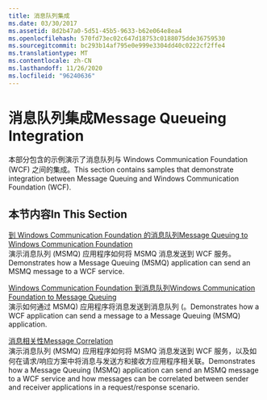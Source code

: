 ```yaml
---
title: 消息队列集成
ms.date: 03/30/2017
ms.assetid: 8d2b47a0-5d51-45b5-9633-b62e064e8ea4
ms.openlocfilehash: 570fd73ec02c647d18753c0188075dde36759530
ms.sourcegitcommit: bc293b14af795e0e999e3304dd40c0222cf2ffe4
ms.translationtype: MT
ms.contentlocale: zh-CN
ms.lasthandoff: 11/26/2020
ms.locfileid: "96240636"
---
```

# <a name="message-queueing-integration"></a><span data-ttu-id="ccd93-102">消息队列集成</span><span class="sxs-lookup"><span data-stu-id="ccd93-102">Message Queueing Integration</span></span>

<span data-ttu-id="ccd93-103">本部分包含的示例演示了消息队列与 Windows Communication Foundation (WCF) 之间的集成。</span><span class="sxs-lookup"><span data-stu-id="ccd93-103">This section contains samples that demonstrate integration between Message Queuing and Windows Communication Foundation (WCF).</span></span>  
  
## <a name="in-this-section"></a><span data-ttu-id="ccd93-104">本节内容</span><span class="sxs-lookup"><span data-stu-id="ccd93-104">In This Section</span></span>  

 [<span data-ttu-id="ccd93-105">到 Windows Communication Foundation 的消息队列</span><span class="sxs-lookup"><span data-stu-id="ccd93-105">Message Queuing to Windows Communication Foundation</span></span>](message-queuing-to-wcf.md)  
 <span data-ttu-id="ccd93-106">演示消息队列 (MSMQ) 应用程序如何将 MSMQ 消息发送到 WCF 服务。</span><span class="sxs-lookup"><span data-stu-id="ccd93-106">Demonstrates how a Message Queuing (MSMQ) application can send an MSMQ message to a WCF service.</span></span>
  
 [<span data-ttu-id="ccd93-107">Windows Communication Foundation 到消息队列</span><span class="sxs-lookup"><span data-stu-id="ccd93-107">Windows Communication Foundation to Message Queuing</span></span>](wcf-to-message-queuing.md)  
 <span data-ttu-id="ccd93-108">演示如何通过 MSMQ) 应用程序将消息发送到消息队列 (。</span><span class="sxs-lookup"><span data-stu-id="ccd93-108">Demonstrates how a WCF application can send a message to a Message Queuing (MSMQ) application.</span></span>  
  
 [<span data-ttu-id="ccd93-109">消息相关性</span><span class="sxs-lookup"><span data-stu-id="ccd93-109">Message Correlation</span></span>](message-correlation.md)  
 <span data-ttu-id="ccd93-110">演示消息队列 (MSMQ) 应用程序如何将 MSMQ 消息发送到 WCF 服务，以及如何在请求/响应方案中将消息与发送方和接收方应用程序相关联。</span><span class="sxs-lookup"><span data-stu-id="ccd93-110">Demonstrates how a Message Queuing (MSMQ) application can send an MSMQ message to a WCF service and how messages can be correlated between sender and receiver applications in a request/response scenario.</span></span>

